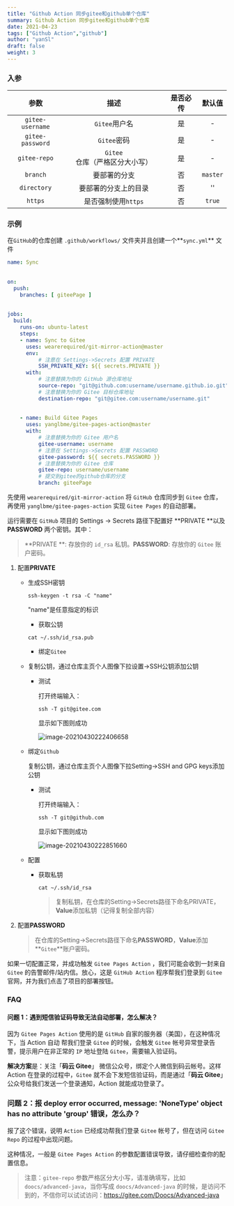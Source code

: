 ```yaml
---
title: "Github Action 同步gitee和github单个仓库"
summary: Github Action 同步gitee和github单个仓库
date: 2021-04-23
tags: ["Github Action","github"]
author: "yanSl"
draft: false
weight: 3
---
```


### 入参

|       参数       |             描述              | 是否必传 |  默认值  |
| :--------------: | :---------------------------: | :------: | :------: |
| `gitee-username` |         `Gitee`用户名         |    是    |    -     |
| `gitee-password` |          `Gitee`密码          |    是    |    -     |
|   `gitee-repo`   | `Gitee`仓库（严格区分大小写） |    是    |    -     |
|     `branch`     |         要部署的分支          |    否    | `master` |
|   `directory`    |     要部署的分支上的目录      |    否    |    ''    |
|     `https`      |      是否强制使用`https`      |    否    |  `true`  |

### 示例

在`GitHub`的仓库创建 `.github/workflows/` 文件夹并且创建一个**`sync.yml`** 文件

```yaml
name: Sync
 
 
on:
  push:
    branches: [ giteePage ]
 
 
jobs:
  build:
    runs-on: ubuntu-latest
    steps:
    - name: Sync to Gitee
      uses: wearerequired/git-mirror-action@master
      env:
          # 注意在 Settings->Secrets 配置 PRIVATE 
          SSH_PRIVATE_KEY: ${{ secrets.PRIVATE }}
      with:
          # 注意替换为你的 GitHub 源仓库地址
          source-repo: "git@github.com:username/username.github.io.git"
          # 注意替换为你的 Gitee 目标仓库地址
          destination-repo: "git@gitee.com:username/username.git"
 
 
    - name: Build Gitee Pages
      uses: yanglbme/gitee-pages-action@master
      with:
          # 注意替换为你的 Gitee 用户名
          gitee-username: username
          # 注意在 Settings->Secrets 配置 PASSWORD
          gitee-password: ${{ secrets.PASSWORD }}
          # 注意替换为你的 Gitee 仓库
          gitee-repo: username/username
          # 提交到gitee的github仓库的分支
          branch: giteePage
```

先使用 `wearerequired/git-mirror-action` 将 `GitHub` 仓库同步到 `Gitee` 仓库，再使用 `yanglbme/gitee-pages-action` 实现 `Gitee Pages` 的自动部署。

运行需要在 `GitHub` 项目的 Settings -> Secrets 路径下配置好 **PRIVATE **以及 **PASSWORD** 两个密钥。其中：

> **PRIVATE **: 存放你的 `id_rsa` 私钥。**PASSWORD**: 存放你的 `Gitee` 账户密码。

1. 配置**PRIVATE**

   * 生成SSH密钥

     ```shell
     ssh-keygen -t rsa -C "name"
     ```

     "name"是任意指定的标识

     * 获取公钥

     ```shell
     cat ~/.ssh/id_rsa.pub
     ```

     * 绑定`Gitee`

   * 复制公钥，通过仓库主页个人图像下拉设置->SSH公钥添加公钥

     * 测试

       打开终端输入：

       ```shell
       ssh -T git@gitee.com
       ```

       显示如下图则成功

       ![image-20210430222406658](https://gitee.com/yslinxx/image-bed/raw/master/images/image-20210430222406658.png)

   * 绑定`Github`

     复制公钥，通过仓库主页个人图像下拉Setting->SSH and GPG keys添加公钥

     * 测试

       打开终端输入：

       ```shell
       ssh -T git@github.com
       ```

       显示如下图则成功

       ![image-20210430222851660](https://gitee.com/yslinxx/image-bed/raw/master/images/image-20210430222851660.png)

   * 配置

     * 获取私钥

       ```
       cat ~/.ssh/id_rsa
       ```

       >  复制私钥，在仓库的Setting->Secrets路径下命名PRIVATE，**Value**添加私钥（记得复制全部内容）

2. 配置**PASSWORD**

   > 在仓库的Setting->Secrets路径下命名**PASSWORD**，**Value**添加**`Gitee`**账户密码。

如果一切配置正常，并成功触发 `Gitee Pages Action` ，我们可能会收到一封来自 `Gitee` 的告警邮件/站内信。放心，这是 `GitHub Action` 程序帮我们登录到 `Gitee` 官网，并为我们点击了项目的部署按钮。

### FAQ
#### 问题 1：遇到短信验证码导致无法自动部署，怎么解决？

因为 `Gitee Pages Action` 使用的是 `GitHub` 自家的服务器（美国），在这种情况下，当 Action 自动	帮我们登录 `Gitee` 的时候，会触发 `Gitee` 帐号异常登录告警，提示用户在非正常的 `IP` 地址登陆	`Gitee`，需要输入验证码。



**解决方案**是：关注「**码云 Gitee**」 微信公众号，绑定个人微信到码云帐号。这样 Action 在登录的过程中，`Gitee` 就不会下发短信验证码，而是通过「**码云 Gitee**」公众号给我们发送一个登录通知，Action 就能成功登录了。

### 问题 2：报 deploy error occurred, message: 'NoneType' object has no attribute 'group' 错误，怎么办？
报了这个错误，说明 `Action` 已经成功帮我们登录 `Gitee` 帐号了，但在访问 `Gitee Repo` 的过程中出现问题。

这种情况，一般是 `Gitee Pages Action` 的参数配置错误导致，请仔细检查你的配置信息。

> 注意：`gitee-repo` 参数严格区分大小写，请准确填写，比如 `doocs/advanced-java`，当你写成 `doocs/Advanced-java` 的时候，是访问不到的，不信你可以试试访问：https://gitee.com/Doocs/Advanced-java